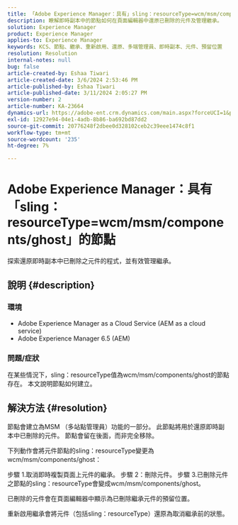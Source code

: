 ```yaml
---
title: 「Adobe Experience Manager：具有」sling：resourceType=wcm/msm/components/ghost」的節點
description: 瞭解即時副本中的節點如何在頁面編輯器中還原已刪除的元件及管理繼承。
solution: Experience Manager
product: Experience Manager
applies-to: Experience Manager
keywords: KCS、節點、繼承、重新啟用、還原、多端管理員、即時副本、元件、預留位置
resolution: Resolution
internal-notes: null
bug: false
article-created-by: Eshaa Tiwari
article-created-date: 3/6/2024 2:53:46 PM
article-published-by: Eshaa Tiwari
article-published-date: 3/11/2024 2:05:27 PM
version-number: 2
article-number: KA-23664
dynamics-url: https://adobe-ent.crm.dynamics.com/main.aspx?forceUCI=1&pagetype=entityrecord&etn=knowledgearticle&id=5deea651-c9db-ee11-904d-6045bd006b4b
exl-id: 12927e94-04e1-4adb-8b86-ba692bd87dd2
source-git-commit: 20776248f2dbee0d328102ceb2c39eee1474c8f1
workflow-type: tm+mt
source-wordcount: '235'
ht-degree: 7%

---
```


# Adobe Experience Manager：具有「sling：resourceType=wcm/msm/components/ghost」的節點


探索還原即時副本中已刪除之元件的程式，並有效管理繼承。

## 說明 {#description}


### 環境

- Adobe Experience Manager as a Cloud Service (AEM as a cloud service)
- Adobe Experience Manager 6.5 (AEM)


### 問題/症狀

在某些情況下，sling：resourceType值為wcm/msm/components/ghost的節點存在。 本文說明節點如何建立。


## 解決方法 {#resolution}


節點會建立為MSM （多站點管理員）功能的一部分。 此節點將用於還原即時副本中已刪除的元件。 節點會留在後面，而非完全移除。

下列動作會將元件節點的sling：resourceType變更為wcm/msm/components/ghost：

步驟 1.取消即時複製頁面上元件的繼承。
步驟 2：刪除元件。
步驟 3.已刪除元件之節點的sling：resourceType會變成wcm/msm/components/ghost。

已刪除的元件會在頁面編輯器中顯示為已刪除繼承元件的預留位置。

重新啟用繼承會將元件（包括sling：resourceType）還原為取消繼承前的狀態。
